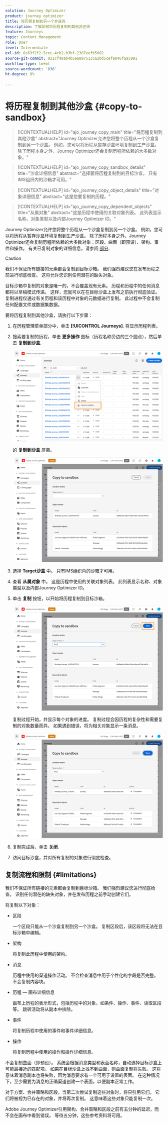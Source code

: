 ```yaml
---
solution: Journey Optimizer
product: journey optimizer
title: 将历程复制到另一个非道克
description: 了解如何将历程复制到其他非正统
feature: Journeys
topic: Content Management
role: User
level: Intermediate
exl-id: 8c63f2f2-5cec-4cb2-b3bf-2387eefb5002
source-git-commit: 021cf48ab4b5ea8975135a20d5cef8846faa5991
workflow-type: tm+mt
source-wordcount: '836'
ht-degree: 0%

---
```


# 将历程复制到其他沙盒 {#copy-to-sandbox}

>[!CONTEXTUALHELP]
>id="ajo_journey_copy_main"
>title="将历程复制到其他沙盒"
>abstract="Journey Optimizer允许您将整个历程从一个沙盒复制到另一个沙盒。 例如，您可以将历程从暂存沙盒环境复制到生产沙盒。 除了历程本身之外，Journey Optimizer还会复制历程所依赖的大多数对象。"

>[!CONTEXTUALHELP]
>id="ajo_journey_copy_sandbox_details"
>title="沙盒详细信息"
>abstract="选择要将历程复制到的目标沙盒。 只有IMS组织内的沙箱才可用。"

>[!CONTEXTUALHELP]
>id="ajo_journey_copy_object_details"
>title="对象详细信息"
>abstract="这是您要复制的历程。"

>[!CONTEXTUALHELP]
>id="ajo_journey_copy_dependent_objects"
>title="从属对象"
>abstract="这是历程中使用的关联对象列表。 此列表显示名称、对象类型以及内部Journey Optimizer ID。"

Journey Optimizer允许您将整个历程从一个沙盒复制到另一个沙盒。 例如，您可以将历程从暂存沙盒环境复制到生产沙盒。 除了历程本身之外，Journey Optimizer还会复制历程所依赖的大多数对象：区段、曲面（即预设）、架构、事件和操作。 有关已复制对象的详细信息，请参阅 [部分](../building-journeys/copy-to-sandbox.md#limitations).

>[!CAUTION]
>
>我们不保证所有链接的元素都会复制到目标沙箱。 我们强烈建议您在发布历程之前进行彻底检查。 这将允许您识别任何潜在的缺失对象。

目标沙箱中复制的对象是唯一的，不会覆盖现有元素。 历程和历程中的任何消息都将以草稿模式传递。 这样，您就可以在在目标沙盒上发布之前执行彻底验证。 复制进程仅通过有关历程和该历程中对象的元数据进行复制。 此过程中不会复制任何配置文件或数据集数据。

要将历程复制到其他沙盒，请执行以下步骤：

1. 在历程管理菜单部分中，单击 **[!UICONTROL Journeys]**. 将显示历程列表。

2. 搜索要复制的历程，单击 **更多操作** 图标（历程名称旁边的三个圆点），然后单击 **复制到沙盒**.

   ![](assets/copy-sandbox1.png)

   的 **复制到沙盒** 屏幕。

   ![](assets/copy-sandbox2.png)

3. 选择 **Target沙盒** 中。 只有IMS组织内的沙箱才可用。

4. 查看 **从属对象** 中。 这是历程中使用的关联对象列表。 此列表显示名称、对象类型以及内部Journey Optimizer ID。

5. 单击 **复制** 按钮，以开始将历程复制到目标沙箱。

   ![](assets/copy-sandbox3.png)

   复制过程开始，并显示每个对象的进度。 复制过程会因历程的复杂性和需要复制的对象数量而异。 如果遇到错误，将为相关对象显示一条消息。

   ![](assets/copy-sandbox4.png)

6. 复制完成后，单击 **关闭**.

7. 访问目标沙盒，并对所有复制的对象进行彻底检查。

## 复制流程和限制 {#limitations}

我们不保证所有链接的元素都会复制到目标沙箱。 我们强烈建议您进行彻底检查。 识别任何潜在的缺失对象，并在发布历程之前手动创建它们。

将复制以下对象：

* 区段

   一个区段只能从一个沙盒复制到另一个沙盒。 复制区段后，该区段将无法在目标沙箱中编辑。

* 架构

   将复制此历程中使用的架构。

* 消息

   历程中使用的渠道操作活动。 不会检查消息中用于个性化的字段是否完整。 不会复制内容块。

* 历程 — 画布详细信息

   画布上历程的表示形式，包括历程中的对象，如条件、操作、事件、读取区段等。 跳转活动将从副本中排除。

* 事件

   将复制历程中使用的事件和事件详细信息。

* 操作

   将复制历程中使用的操作和操作详细信息。

不会复制曲面（即预设）。 系统会根据消息类型和表面名称，自动选择目标沙盒上可能最接近的匹配项。 如果在目标沙盒上找不到曲面，则曲面复制将失败。 这将意味着消息副本也将失败，因为消息要求有一个可用于设置的表面。 在这种情况下，至少需要为消息的正确渠道创建一个表面，以便副本正常工作。

对于方案、合并策略和区段，当第二次尝试复制这些对象时，将只引用它们。 它们将被视为已存在的对象，并将再次复制。 这意味着这些对象只能复制一次。

Adobe Journey Optimizer引用架构、合并策略和区段之前有五分钟的延迟，而不会在画布中看到错误。 等待五分钟，这些参考资料将可用。

